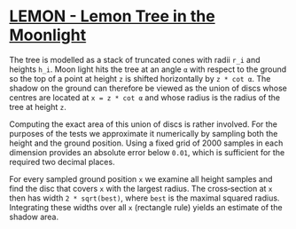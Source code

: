 # [LEMON - Lemon Tree in the Moonlight](https://www.spoj.com/problems/LEMON/)

The tree is modelled as a stack of truncated cones with radii `r_i` and
heights `h_i`.  Moon light hits the tree at an angle `α` with respect to the
ground so the top of a point at height `z` is shifted horizontally by
`z * cot α`.  The shadow on the ground can therefore be viewed as the union
of discs whose centres are located at `x = z * cot α` and whose radius is the
radius of the tree at height `z`.

Computing the exact area of this union of discs is rather involved.  For the
purposes of the tests we approximate it numerically by sampling both the
height and the ground position.  Using a fixed grid of 2000 samples in each
dimension provides an absolute error below `0.01`, which is sufficient for
the required two decimal places.

For every sampled ground position `x` we examine all height samples and find
the disc that covers `x` with the largest radius.  The cross‑section at `x`
then has width `2 * sqrt(best)`, where `best` is the maximal squared radius.
Integrating these widths over all `x` (rectangle rule) yields an estimate of
the shadow area.
